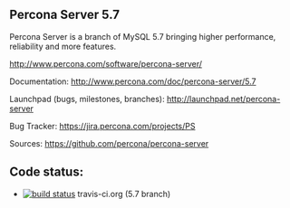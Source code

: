 Percona Server 5.7
------------------

Percona Server is a branch of MySQL 5.7 bringing higher performance,
reliability and more features.

http://www.percona.com/software/percona-server/

Documentation: http://www.percona.com/doc/percona-server/5.7

Launchpad (bugs, milestones, branches): http://launchpad.net/percona-server

Bug Tracker: https://jira.percona.com/projects/PS

Sources: https://github.com/percona/percona-server

Code status:
------------

* [![build status](https://travis-ci.org/XeLabs/tokudb.svg?branch=5.7)](https://travis-ci.org/XeLabs/tokudb) travis-ci.org (5.7 branch)
